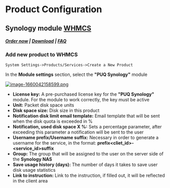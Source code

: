 # Product Configuration

## Synology module **[WHMCS](https://puqcloud.com/link.php?id=77)** 

#####  [Order now](https://puqcloud.com/index.php?rp=/store/whmcs-module-synology) | [Download](https://download.puqcloud.com/WHMCS/servers/PUQ_WHMCS-Synology/) | [FAQ](https://faq.puqcloud.com/)

### Add new product to WHMCS

```
System Settings->Products/Services->Create a New Product
```

In the **Module settings** section, select the **"PUQ Synology"** module

[![image-1660042158599.png](https://doc.puq.info/uploads/images/gallery/2022-08/scaled-1680-/image-1660042158599.png)](https://doc.puq.info/uploads/images/gallery/2022-08/image-1660042158599.png)

- **License key:** A pre-purchased license key for the **"PUQ Synology"** module. For the module to work correctly, the key must be active
- **Unit:** Packet disk space units
- **Disk space size:** Disk size in this product
- **Notification disk limit email template:** Email template that will be sent when the disk quota is exceeded in %
- **Notification, used disk space X %:** Sets a percentage parameter, after exceeding this parameter a notification will be sent to the user
- **Username prefix/Username suffix:** Necessary in order to generate a username for the service, in the format: **prefix&lt;cliet\_id&gt;-&lt;service\_id&gt;suffix**
- **Group:** The group that will be assigned to the user on the server side of the **Synology NAS**
- **Save usage history (days):** The number of days it takes to save user disk usage statistics
- **Link to instruction:** Link to the instruction, if filled out, it will be reflected in the client area
